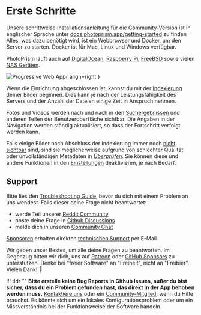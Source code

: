 # Erste Schritte

Unsere schrittweise Installationsanleitung für die Community-Version ist in englischer Sprache unter [docs.photoprism.app/getting-started](https://docs.photoprism.app/getting-started/) zu finden
Alles, was dazu benötigt wird, ist ein Webbrowser und Docker, um den Server zu starten.
Docker ist für Mac, Linux und Windows verfügbar.

PhotoPrism läuft auch auf [DigitalOcean](https://docs.photoprism.app/getting-started/cloud/digitalocean/),
[Raspberry Pi](https://docs.photoprism.app/getting-started/raspberry-pi/), [FreeBSD](https://docs.photoprism.app/getting-started/freebsd/) sowie vielen
[NAS Geräten](https://docs.photoprism.app/getting-started/nas/synology/).

![Progressive Web App](https://dl.photoprism.app/img/ui/iphone-index-360px.png){ align=right }

Wenn die Einrichtung abgeschlossen ist, kannst du mit der [Indexierung](library/import-vs-index.md) deiner Bilder beginnen.
Dies kann je nach der Leistungsfähigkeit des Servers und der Anzahl der Dateien einige Zeit in Anspruch nehmen.

Fotos und Videos werden nach und nach in den [Suchergebnissen](organize/browse.md) und anderen Teilen der Benutzeroberfläche sichtbar. Die Angaben in der Navigation werden ständig aktualisiert, so dass der Fortschritt verfolgt werden kann.

Falls einige Bilder nach Abschluss der Indexierung immer noch [nicht sichtbar](https://docs.photoprism.app/getting-started/troubleshooting/#missing-pictures) sind, sind sie möglicherweise aufgrund von schlechter Qualität oder unvollständigen Metadaten in [*Überprüfen*](organize/review.md). Sie können diese und andere Funktionen in den [Einstellungen](settings/general.md) deaktivieren, je nach Bedarf.

## Support ##

Bitte lies den [Troubleshooting Guide](https://docs.photoprism.app/getting-started/troubleshooting/), bevor du dich mit einem Problem an uns wendest.
Falls dieser deine Frage nicht beantwortet:

* werde Teil unserer [Reddit Community](https://www.reddit.com/r/photoprism/)
* poste deine Frage in [Github Discussions](https://github.com/photoprism/photoprism/discussions)
* melde dich in unseren [Community Chat](https://gitter.im/browseyourlife/community)

[Sponsoren](https://docs.photoprism.app/funding/) erhalten direkten [technischen Support](https://photoprism.app/contact) per E-Mail.

Wir geben unser Bestes, um alle deine Fragen zu beantworten. 
Im Gegenzug bitten wir dich, uns auf [Patreon](https://www.patreon.com/photoprism) oder [GitHub Sponsors](https://github.com/sponsors/photoprism) zu unterstützen. 
Denke bei "freier Software" an "Freiheit", nicht an "Freibier". 
Vielen Dank! 💜

!!! tldr ""
    **Bitte erstelle keine Bug Reports in Github Issues, außer du bist sicher, dass du ein Problem gefunden hast, das direkt in der App behoben werden muss.**
    [Kontaktiere uns](https://photoprism.app/contact) oder ein [Community-Mitglied](https://github.com/photoprism/photoprism/discussions), wenn du Hilfe brauchst. Es könnte sich um ein lokales Konfigurationsproblem oder um ein Missverständnis bei der Funktionsweise der Software handeln.
